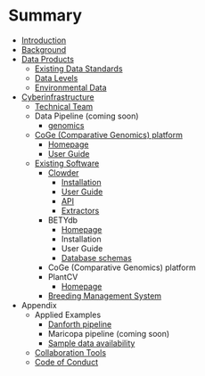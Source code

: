 # Summary

* [Introduction](README.md)
* [Background](chapter1.md)
* [Data Products](data_products.md)
   * [Existing Data Standards](existing_data_standards.md)
   * [Data Levels](data_levels.md)
   * [Environmental Data](environmental_data.md)
* [Cyberinfrastructure](cyberinfrastructure.md)
   * [Technical Team](people.md)
   * Data Pipeline (coming soon)
       * [genomics](genomics_pipeline.md)
   * [CoGe (Comparative Genomics) platform](coge_comparative_genomics_platform.md)
       * [Homepage](https:/genomevolution.org/coge/)
       * [User Guide](https:/genomevolution.org/wiki/index.php?title=LoadExperiment)
   * [Existing Software](existing_software.md)
       * [Clowder](clowder.md)
           * [Installation](clowder.md#Installation)
           * [User Guide](clowder.md#Interface)
           * [API](clowder.md#API)
           * [Extractors](clowder.md#Extractors)
       * BETYdb
           * [Homepage](https:/www.betydb.org/)
           * Installation
           * User Guide
           * [Database schemas](https:/www.betydb.org/schemas)
       * CoGe (Comparative Genomics) platform
       * PlantCV
           * [Homepage](http:/plantcv.danforthcenter.org/)
       * [Breeding Management System](breeding_management_system.md)
* Appendix
   * Applied Examples
       * [Danforth pipeline](danforth.md)
       * Maricopa pipeline (coming soon)
       * [Sample data availability](sample_data.md)
   * [Collaboration Tools](collaboration_tools.md)
   * [Code of Conduct](code_of_conduct.md)

